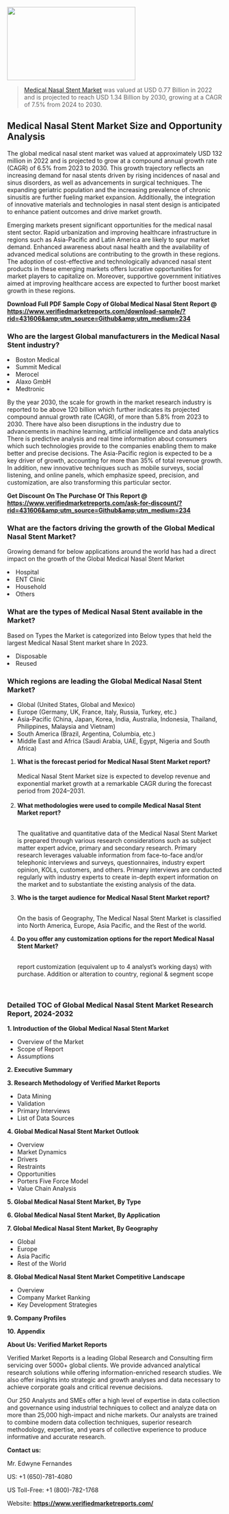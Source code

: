 
<img src="https://ffe5etoiles.com/wp-content/uploads/2024/12/MST1-300x171.png" alt="" width="300" height="171" class="alignnone size-medium wp-image-20088" /><blockquote><p><p><a href="https://www.verifiedmarketreports.com/download-sample/?rid=431606&utm_source=Github&utm_medium=234" target="_blank">Medical Nasal Stent Market</a> was valued at USD 0.77 Billion in 2022 and is projected to reach USD 1.34 Billion by 2030, growing at a CAGR of 7.5% from 2024 to 2030.</p></blockquote><p><h2>Medical Nasal Stent Market Size and Opportunity Analysis</h2> <p>The global medical nasal stent market was valued at approximately USD 132 million in 2022 and is projected to grow at a compound annual growth rate (CAGR) of 6.5% from 2023 to 2030. This growth trajectory reflects an increasing demand for nasal stents driven by rising incidences of nasal and sinus disorders, as well as advancements in surgical techniques. The expanding geriatric population and the increasing prevalence of chronic sinusitis are further fueling market expansion. Additionally, the integration of innovative materials and technologies in nasal stent design is anticipated to enhance patient outcomes and drive market growth.</p> <p>Emerging markets present significant opportunities for the medical nasal stent sector. Rapid urbanization and improving healthcare infrastructure in regions such as Asia-Pacific and Latin America are likely to spur market demand. Enhanced awareness about nasal health and the availability of advanced medical solutions are contributing to the growth in these regions. The adoption of cost-effective and technologically advanced nasal stent products in these emerging markets offers lucrative opportunities for market players to capitalize on. Moreover, supportive government initiatives aimed at improving healthcare access are expected to further boost market growth in these regions.</p> </p><p class=""><strong>Download Full PDF Sample Copy of Global Medical Nasal Stent Report @ <a href="https://www.verifiedmarketreports.com/download-sample/?rid=431606&amp;utm_source=Github&amp;utm_medium=234" target="_blank">https://www.verifiedmarketreports.com/download-sample/?rid=431606&amp;utm_source=Github&amp;utm_medium=234</a></strong></p><h3 id="" class="">Who are the largest Global manufacturers in the Medical Nasal Stent industry?</h3><p><li>Boston Medical</li><li> Summit Medical</li><li> Merocel</li><li> Alaxo GmbH</li><li> Medtronic</li></p><div class=""><div class="" dir="" data-message-author-role="" data-message-id="" data-message-model-slug=""><div class=""><div class=""><div class=""><div class="" dir="" data-message-author-role="" data-message-id="" data-message-model-slug=""><div class=""><div class=""><p>By the year 2030, the scale for growth in the market research industry is reported to be above 120 billion which further indicates its projected compound annual growth rate (CAGR), of more than 5.8% from 2023 to 2030. There have also been disruptions in the industry due to advancements in machine learning, artificial intelligence and data analytics There is predictive analysis and real time information about consumers which such technologies provide to the companies enabling them to make better and precise decisions. The Asia-Pacific region is expected to be a key driver of growth, accounting for more than 35% of total revenue growth. In addition, new innovative techniques such as mobile surveys, social listening, and online panels, which emphasize speed, precision, and customization, are also transforming this particular sector.</p><p><strong>Get Discount On The Purchase Of This Report @&nbsp; <a href="https://www.verifiedmarketreports.com/ask-for-discount/?rid=431606&amp;utm_source=Github&amp;utm_medium=234" target="_blank">https://www.verifiedmarketreports.com/ask-for-discount/?rid=431606&amp;utm_source=Github&amp;utm_medium=234</a></strong></p></div></div></div></div></div></div></div></div><h3 id="" class="">What are the factors driving the growth of the Global Medical Nasal Stent Market?</h3><p id="" class="">Growing demand for below applications around the world has had a direct impact on the growth of the Global Medical Nasal Stent Market</p><p id="" class=""><li>Hospital</li><li> ENT Clinic</li><li> Household</li><li> Others</li></p><h3 id="" class="">What are the types of Medical Nasal Stent available in the Market?</h3><p id="" class="">Based on Types the Market is categorized into Below types that held the largest Medical Nasal Stent market share In 2023.</p><p id="" class=""><li>Disposable</li><li> Reused</li></p><h3 id="" class="">Which regions are leading the Global Medical Nasal Stent Market?</h3><ul><li>Global (United States, Global and Mexico)</li><li>Europe (Germany, UK, France, Italy, Russia, Turkey, etc.)</li><li>Asia-Pacific (China, Japan, Korea, India, Australia, Indonesia, Thailand, Philippines, Malaysia and Vietnam)</li><li>South America (Brazil, Argentina, Columbia, etc.)</li><li>Middle East and Africa (Saudi Arabia, UAE, Egypt, Nigeria and South Africa)</li></ul><p><ol><li><strong>What is the forecast period for Medical Nasal Stent Market report?<br /></strong><br /><span data-sheets-root="1" data-sheets-value="{&quot;1&quot;:2,&quot;2&quot;:&quot;XXXX size is expected to develop revenue and exponential market growth at a remarkable CAGR during the forecast period from 2024&ndash;2030.&quot;}" data-sheets-userformat="{&quot;2&quot;:12674,&quot;4&quot;:{&quot;1&quot;:2,&quot;2&quot;:16776960},&quot;10&quot;:2,&quot;11&quot;:0,&quot;15&quot;:&quot;Arial&quot;,&quot;16&quot;:12}">Medical Nasal Stent Market size is expected to develop revenue and exponential market growth at a remarkable CAGR during the forecast period from 2024&ndash;2031.</span><br /><br /></li><li><strong>What methodologies were used to compile Medical Nasal Stent Market report?<br /><br /></strong><p>The qualitative and quantitative data of the&nbsp;Medical Nasal Stent Market is prepared through various research considerations such as subject matter expert advice, primary and secondary research. Primary research leverages valuable information from face-to-face and/or telephonic interviews and surveys, questionnaires, industry expert opinion, KOLs, customers, and others. Primary interviews are conducted regularly with industry experts to create in-depth expert information on the market and to substantiate the existing analysis of the data.&nbsp;</p></li><li><strong>Who is the target audience for Medical Nasal Stent Market report?<br /><br /></strong><p>On the basis of Geography, The&nbsp;Medical Nasal Stent Market is classified into North America, Europe, Asia Pacific, and the Rest of the world.</p></li><li><strong>Do you offer any customization options for the report Medical Nasal Stent Market?<br /><br /></strong><p>report customization (equivalent up to 4 analyst&rsquo;s working days) with purchase. Addition or alteration to country, regional &amp; segment scope</p><p>&nbsp;</p></li></ol></p><h3 id="" class="">Detailed TOC of Global Medical Nasal Stent Market Research Report, 2024-2032</h3><p id="" class=""><strong>1. Introduction of the Global Medical Nasal Stent Market</strong></p><ul><li>Overview of the Market</li><li>Scope of Report</li><li>Assumptions</li></ul><p id="" class=""><strong>2. Executive Summary</strong></p><p id="" class=""><strong>3. Research Methodology of&nbsp;Verified Market Reports</strong></p><ul><li>Data Mining</li><li>Validation</li><li>Primary Interviews</li><li>List of Data Sources</li></ul><p id="" class=""><strong>4. Global Medical Nasal Stent Market Outlook</strong></p><ul><li>Overview</li><li>Market Dynamics</li><li>Drivers</li><li>Restraints</li><li>Opportunities</li><li>Porters Five Force Model</li><li>Value Chain Analysis</li></ul><p id="" class=""><strong>5. Global Medical Nasal Stent Market, By&nbsp;Type</strong></p><p id="" class=""><strong>6. Global Medical Nasal Stent Market, By Application</strong></p><p id="" class=""><strong>7. Global Medical Nasal Stent Market, By Geography</strong></p><ul><li>Global</li><li>Europe</li><li>Asia Pacific</li><li>Rest of the World</li></ul><p id="" class=""><strong>8. Global Medical Nasal Stent Market Competitive Landscape</strong></p><ul><li>Overview</li><li>Company Market Ranking</li><li>Key Development Strategies</li></ul><p id="" class=""><strong>9. Company Profiles</strong></p><p id="" class=""><strong>10. Appendix</strong></p><p id="" class=""><strong>About Us: Verified Market Reports</strong></p><p id="" class="">Verified Market Reports is a leading Global Research and Consulting firm servicing over 5000+ global clients. We provide advanced analytical research solutions while offering information-enriched research studies. We also offer insights into strategic and growth analyses and data necessary to achieve corporate goals and critical revenue decisions.</p><p id="" class="">Our 250 Analysts and SMEs offer a high level of expertise in data collection and governance using industrial techniques to collect and analyze data on more than 25,000 high-impact and niche markets. Our analysts are trained to combine modern data collection techniques, superior research methodology, expertise, and years of collective experience to produce informative and accurate research.</p><p id="" class=""><strong>Contact us:</strong></p><p id="" class="">Mr. Edwyne Fernandes</p><p id="" class="">US: +1 (650)-781-4080</p><p id="" class="">US Toll-Free: +1 (800)-782-1768</p><p id="" class="">Website: <a target="" data-test-app-aware-link=""><strong>https://www.verifiedmarketreports.com/</strong></a></p>
